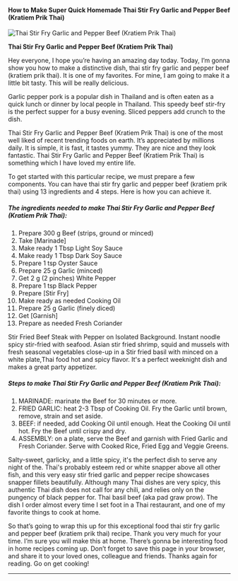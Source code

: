             

#### How to Make Super Quick Homemade Thai Stir Fry Garlic and Pepper Beef (Kratiem Prik Thai)

![Thai Stir Fry Garlic and Pepper Beef (Kratiem Prik Thai)](https://img-global.cpcdn.com/recipes/d169b865cbae302b/751x532cq70/thai-stir-fry-garlic-and-pepper-beef-kratiem-prik-thai-recipe-main-photo.jpg)

**Thai Stir Fry Garlic and Pepper Beef (Kratiem Prik Thai)**

Hey everyone, I hope you’re having an amazing day today. Today, I’m gonna show you how to make a distinctive dish, thai stir fry garlic and pepper beef (kratiem prik thai). It is one of my favorites. For mine, I am going to make it a little bit tasty. This will be really delicious.

Garlic pepper pork is a popular dish in Thailand and is often eaten as a quick lunch or dinner by local people in Thailand. This speedy beef stir-fry is the perfect supper for a busy evening. Sliced peppers add crunch to the dish.

Thai Stir Fry Garlic and Pepper Beef (Kratiem Prik Thai) is one of the most well liked of recent trending foods on earth. It’s appreciated by millions daily. It is simple, it is fast, it tastes yummy. They are nice and they look fantastic. Thai Stir Fry Garlic and Pepper Beef (Kratiem Prik Thai) is something which I have loved my entire life.

To get started with this particular recipe, we must prepare a few components. You can have thai stir fry garlic and pepper beef (kratiem prik thai) using 13 ingredients and 4 steps. Here is how you can achieve it.

##### The ingredients needed to make Thai Stir Fry Garlic and Pepper Beef (Kratiem Prik Thai):

1.  Prepare 300 g Beef (strips, ground or minced)
2.  Take \[Marinade\]
3.  Make ready 1 Tbsp Light Soy Sauce
4.  Make ready 1 Tbsp Dark Soy Sauce
5.  Prepare 1 tsp Oyster Sauce
6.  Prepare 25 g Garlic (minced)
7.  Get 2 g (2 pinches) White Pepper
8.  Prepare 1 tsp Black Pepper
9.  Prepare \[Stir Fry\]
10.  Make ready as needed Cooking Oil
11.  Prepare 25 g Garlic (finely diced)
12.  Get \[Garnish\]
13.  Prepare as needed Fresh Coriander

Stir Fried Beef Steak with Pepper on Isolated Background. Instant noodle spicy stir-fried with seafood. Asian stir fried shrimp, squid and mussels with fresh seasonal vegetables close-up in a Stir fried basil with minced on a white plate,Thai food hot and spicy flavor. It's a perfect weeknight dish and makes a great party appetizer.

##### Steps to make Thai Stir Fry Garlic and Pepper Beef (Kratiem Prik Thai):

1.  MARINADE: marinate the Beef for 30 minutes or more.
2.  FRIED GARLIC: heat 2-3 Tbsp of Cooking Oil. Fry the Garlic until brown, remove, strain and set aside.
3.  BEEF: if needed, add Cooking Oil until enough. Heat the Cooking Oil until hot. Fry the Beef until crispy and dry.
4.  ASSEMBLY: on a plate, serve the Beef and garnish with Fried Garlic and Fresh Coriander. Serve with Cooked Rice, Fried Egg and Veggie Greens.

Salty-sweet, garlicky, and a little spicy, it's the perfect dish to serve any night of the. Thai's probably esteem red or white snapper above all other fish, and this very easy stir fried garlic and pepper recipe showcases snapper fillets beautifully. Although many Thai dishes are very spicy, this authentic Thai dish does not call for any chili, and relies only on the pungency of black pepper for. Thai basil beef (aka pad graw prow). The dish I order almost every time I set foot in a Thai restaurant, and one of my favorite things to cook at home.

So that’s going to wrap this up for this exceptional food thai stir fry garlic and pepper beef (kratiem prik thai) recipe. Thank you very much for your time. I’m sure you will make this at home. There’s gonna be interesting food in home recipes coming up. Don’t forget to save this page in your browser, and share it to your loved ones, colleague and friends. Thanks again for reading. Go on get cooking!

* * *